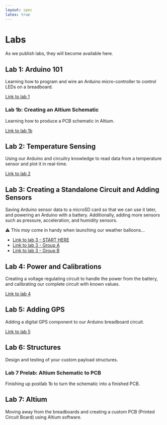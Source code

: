```yaml
---
layout: spec
latex: true
---
```


# Labs

As we publish labs, they will become available here.

## Lab 1: Arduino 101

Learning how to program and wire an Arduino micro-controller to control LEDs on a breadboard.

[Link to lab 1](/labs/lab-1)

### Lab 1b: Creating an Altium Schematic

Learning how to produce a PCB schematic in Altium.

[Link to lab 1b](/labs/lab-1b)

## Lab 2: Temperature Sensing

Using our Arduino and circuitry knowledge to read data from a temperature sensor and plot it in real-time.

[Link to lab 2](/labs/lab-2)

## Lab 3: Creating a Standalone Circuit and Adding Sensors

Saving Arduino sensor data to a microSD card so that we can use it later, and powering an Arduino with a battery. Additionally, adding more sensors such as pressure, acceleration, and humidity sensors.

:warning: This *may* come in handy when launching our weather balloons...

- [Link to lab 3 - START HERE](/labs/lab-3)
- [Link to lab 3 - Group A](/labs/lab-3GroupA)
- [Link to lab 3 - Group B](/labs/lab-3GroupB)

## Lab 4: Power and Calibrations

Creating a voltage regulating circuit to handle the power from the battery, and calibrating our complete circuit with known values.

[Link to lab 4](/labs/lab-4)

## Lab 5: Adding GPS

Adding a digital GPS component to our Arduino breadboard circuit.

[Link to lab 5](/labs/lab-5)

## Lab 6: Structures

Design and testing of your custom payload structures.

<!--
[Link to lab 6](/labs/lab-6)
-->

### Lab 7 Prelab: Altium Schematic to PCB

Finishing up postlab 1b to turn the schematic into a finished PCB.

<!--
[Link to Lab 7 Prelab](/labs/lab-7-prelab)
-->

## Lab 7: Altium

Moving away from the breadboards and creating a custom PCB (Printed Circuit Board) using Altium software.

<!--
[Link to lab 7](/labs/lab-7)
-->